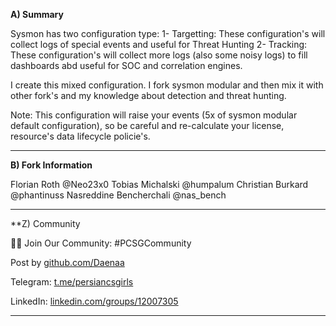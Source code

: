 **A) Summary**

Sysmon has two configuration type:
1- Targetting: These configuration's will collect logs of special events and useful for Threat Hunting
2- Tracking: These configuration's will collect more logs (also some noisy logs) to fill dashboards abd useful for SOC and correlation engines.

I create this mixed configuration. I fork sysmon modular and then mix it with other fork's and my knowledge about detection and threat hunting.

Note: This configuration will raise your events (5x of sysmon modular default configuration), so be careful and re-calculate your license, resource's data lifecycle policie's.

-----
**B) Fork Information**

Florian Roth @Neo23x0
Tobias Michalski @humpalum
Christian Burkard @phantinuss
Nasreddine Bencherchali @nas_bench

-----
**Z) Community

👩‍💻 Join Our Community: #PCSGCommunity

Post by [github.com/Daenaa](https://github.com/Daenaa)

Telegram: [t.me/persiancsgirls](https://t.me/persiancsgirls)

LinkedIn: [linkedin.com/groups/12007305](https://linkedin.com/groups/12007305)

-----
